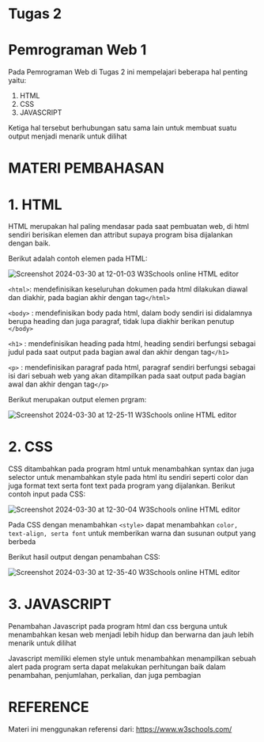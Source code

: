 # Tugas 2
# Pemrograman Web 1
Pada Pemrograman Web di Tugas 2 ini mempelajari beberapa hal penting yaitu:
1. HTML
2. CSS
3. JAVASCRIPT
   
Ketiga hal tersebut berhubungan satu sama lain untuk membuat suatu output menjadi menarik untuk dilihat

# MATERI PEMBAHASAN

# 1. HTML
HTML merupakan hal paling mendasar pada saat pembuatan web, di html sendiri berisikan elemen dan attribut supaya program bisa dijalankan dengan baik.

Berikut adalah contoh elemen pada HTML:

![Screenshot 2024-03-30 at 12-01-03 W3Schools online HTML editor](https://github.com/callherdevia1/Tugas2-PWEB-1/assets/152271304/d6e03eb4-315e-497a-b08f-c736e0fab5c1)

`<html>`: mendefinisikan keseluruhan dokumen pada html dilakukan diawal dan diakhir, pada bagian akhir dengan tag`</html>`

`<body>` : mendefinisikan body pada html, dalam body sendiri isi didalamnya berupa heading dan juga paragraf, tidak lupa diakhir berikan penutup `</body>`

`<h1>` : mendefinisikan heading pada html, heading sendiri berfungsi sebagai judul pada saat output pada bagian awal dan akhir dengan tag`</h1>`

`<p>` : mendefinisikan paragraf pada html, paragraf sendiri berfungsi sebagai isi dari sebuah web yang akan ditampilkan pada saat output pada bagian awal dan akhir dengan tag`</p>`

Berikut merupakan output elemen prgram:

![Screenshot 2024-03-30 at 12-25-11 W3Schools online HTML editor](https://github.com/callherdevia1/Tugas2-PWEB-1/assets/152271304/3a5dc78f-9a44-4f46-b2fa-6f4407dcac55)

# 2. CSS 
CSS ditambahkan pada program html untuk menambahkan syntax dan juga selector untuk menambahkan style pada html itu sendiri seperti color dan juga format text serta font text pada program yang dijalankan.
Berikut contoh input pada CSS:

![Screenshot 2024-03-30 at 12-30-04 W3Schools online HTML editor](https://github.com/callherdevia1/Tugas2-PWEB-1/assets/152271304/b952610e-0b5f-4743-887d-f4fe38cace32)

Pada CSS dengan menambahkan `<style>` dapat menambahkan `color, text-align, serta font` untuk memberikan warna dan susunan output yang berbeda

Berikut hasil output dengan penambahan CSS:

![Screenshot 2024-03-30 at 12-35-40 W3Schools online HTML editor](https://github.com/callherdevia1/Tugas2-PWEB-1/assets/152271304/15302651-2037-4681-8047-154b90fccc8d)


# 3. JAVASCRIPT
Penambahan Javascript pada program html dan css berguna untuk menambahkan kesan web menjadi lebih hidup dan berwarna dan jauh lebih menarik untuk dilihat

Javascript memiliki elemen style untuk menambahkan menampilkan sebuah alert pada program serta dapat melakukan perhitungan baik dalam penambahan, penjumlahan, perkalian, dan juga pembagian

# REFERENCE
Materi ini menggunakan referensi dari:
https://www.w3schools.com/
